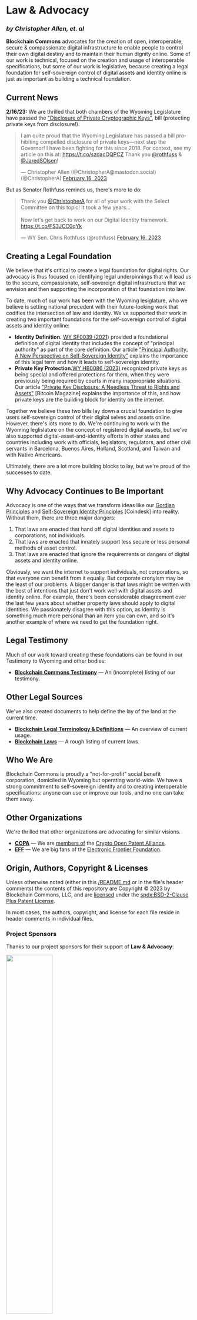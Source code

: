 # Law & Advocacy

<!--Guidelines: https://github.com/BlockchainCommons/secure-template/wiki -->

### _by Christopher Allen, et. al_

**Blockchain Commons** advocates for the creation of open, interoperable, secure & compassionate digital infrastructure to enable people to control their own digital destiny and to maintain their human dignity online. Some of our work is technical, focused on the creation and usage of interoperable specifications, but some of our work is legislative, because creating a legal foundation for self-sovereign control of digital assets and identity online is just as important as building a technical foundation.

## Current News

**2/16/23:** We are thrilled that both chambers of the Wyoming Legislature have passed the ["Disclosure of Private Cryptographic Keys"](https://wyoleg.gov/Legislation/2023/HB0086), bill (protecting private keys from disclosure!). 

<blockquote class="twitter-tweet"><p lang="en" dir="ltr">I am quite proud that the Wyoming Legislature has passed a bill prohibiting compelled disclosure of private keys—next step the Governor! I have been fighting for this since 2018. For context, see my article on this at: <a href="https://t.co/szdacOQPCZ">https://t.co/szdacOQPCZ</a> Thank you <a href="https://twitter.com/rothfuss?ref_src=twsrc%5Etfw">@rothfuss</a> &amp; <a href="https://twitter.com/JaredSOlsen?ref_src=twsrc%5Etfw">@JaredSOlsen</a>!</p>&mdash; Christopher Allen (@ChristopherA@mastodon.social) (@ChristopherA) <a href="https://twitter.com/ChristopherA/status/1626243594364526592?ref_src=twsrc%5Etfw">February 16, 2023</a></blockquote> 

But as Senator Rothfuss reminds us, there's more to do:

<blockquote class="twitter-tweet"><p lang="en" dir="ltr">Thank you <a href="https://twitter.com/ChristopherA?ref_src=twsrc%5Etfw">@ChristopherA</a> for all of your work with the Select Committee on this topic! It took a few years...<br><br>Now let&#39;s get back to work on our Digital Identity framework. <a href="https://t.co/FS3JCC0qYk">https://t.co/FS3JCC0qYk</a></p>&mdash; WY Sen. Chris Rothfuss (@rothfuss) <a href="https://twitter.com/rothfuss/status/1626270357614387200?ref_src=twsrc%5Etfw">February 16, 2023</a></blockquote>

## Creating a Legal Foundation

We believe that it's critical to create a legal foundation for digital rights. Our advocacy is thus focused on identifying legal underpinnings that will lead us to the secure, compassionate, self-sovereign digital infrastructure that we envision and then supporting the incorporation of that foundation into law.

To date, much of our work has been with the Wyoming lesiglature, who we believe is setting national precedent with their future-looking work that codifies the intersection of law and identity. We've supported their work in creating two important foundations for the self-sovereign control of digital assets and identity online:

* **Identity Definition.** [WY SF0039 (2021)](https://wyoleg.gov/Legislation/2021/SF0039) provided a foundational definition of digital identity that includes the concept of "principal authority" as part of the core definition. Our article ["Principal Authority: A New Perspective on Self-Sovereign Identity"](https://www.blockchaincommons.com/articles/Principal-Authority/) explains the importance of this legal term and how it leads to self-sovereign identity.
* **Private Key Protection.**[WY HB0086 (2023)](https://wyoleg.gov/Legislation/2023/HB0086) recognized private keys as being special and offered protections for them, when they were previously being required by courts in many inappropriate situations. Our article ["Private Key Disclosure: A Needless Threat to Rights and Assets"](https://bitcoinmagazine.com/legal/saving-bitcoin-private-keys-from-courts) [Bitcoin Magazine]  explains the importance of this, and how private keys are the building block for identity on the internet.

Together we believe these two bills lay down a crucial foundation to give users self-sovereign control of their digital selves and assets online. However, there's lots more to do. We're continuing to work with the Wyoming leglislature on the concept of registered digital assets, but we've also supported digital-asset-and-identity efforts in other states and countries including work with officials, legislators, regulators, and other civil servants in Barcelona, Buenos Aires, Holland, Scotland, and Taiwan and with Native Americans.

Ultimately, there are a lot more building blocks to lay, but we're proud of the successes to date.

## Why Advocacy Continues to Be Important

Advocacy is one of the ways that we transform ideas like our [Gordian Principles](https://github.com/BlockchainCommons/Gordian#gordian-principles) and [Self-Sovereign Identity Principles](https://www.coindesk.com/markets/2016/04/27/the-path-to-self-sovereign-identity/) [Coindesk] into reality. Without them, there are three major dangers:

1. That laws are enacted that hand off digital identities and assets to corporations, not individuals.
2. That laws are enacted that innately support less secure or less personal methods of asset control.
3. That laws are enacted that ignore the requirements or dangers of digital assets and identity online.

Obviously, we want the internet to support individuals, not corporations, so that everyone can benefit from it equally. But corporate cronyism may be the least of our problems. A bigger danger is that laws might be written with the best of intentions that just don't work well with digital assets and identity online. For example, there's been considerable disagreement over the last few years about whether property laws should apply to digital identities. We passionately disagree with this option, as identity is something much more personal than an item you can own, and so it's another example of where we need to get the foundation right. 

## Legal Testimony

Much of our work toward creating these foundations can be found in our Testimony to Wyoming and other bodies:

* [**Blockchain Commons Testimony**](testimony/README.md) — An (incomplete) listing of our testimony.

## Other Legal Sources

We've also created documents to help define the lay of the land at the current time.

* [**Blockchain Legal Terminology & Definitions**](https://hackmd.io/Eat2gnYqT56HQStI63JCNg) — An overview of current usage.
* [**Blockchain Laws**](https://hackmd.io/5ec69mqLRaanS5A1IWBuMQ) — A rough listing of current laws.

## Who We Are

Blockchain Commons is proudly a "not-for-profit" social benefit corporation, domiciled in Wyoming but operating world-wide. We have a strong commitment to self-sovereign identity and to creating interoperable specifications: anyone can use or improve our tools, and no one can take them away.

## Other Organizations

We're thrilled that other organizations are advocating for similar visions.

* [**COPA**](https://www.opencrypto.org/) — We are [members of](https://www.blockchaincommons.com/partnerships/BCC-Joins-COPA/) the [Crypto Open Patent Alliance](https://www.opencrypto.org/).
* [**EFF**](https://www.eff.org/) — We are big fans of the [Electronic Frontier Foundation](https://www.eff.org/).

## Origin, Authors, Copyright & Licenses

Unless otherwise noted (either in this [/README.md](./README.md) or in the file's header comments) the contents of this repository are Copyright © 2023 by Blockchain Commons, LLC, and are [licensed](./LICENSE) under the [spdx:BSD-2-Clause Plus Patent License](https://spdx.org/licenses/BSD-2-Clause-Patent.html).

In most cases, the authors, copyright, and license for each file reside in header comments in individual files.

### Project Sponsors

Thanks to our project sponsors for their support of **Law & Advocacy**:

<img src="https://www.blockchaincommons.com/images/sponsors/dcd-logo.png" width=50%>

[Digital Contract Design](https://contract.design/) creates Contracts with Trust Minimization. Since 2017, unsecured loans of dollars have required large amounts of coin to be used as collateral with escrow agents, requiring trust in the escrow agent. DCD is working toward a variety of smart contracts that secure collateral on the blockchain (or a sidechain), based on receipt of triggering signatures from a reliable BTCUSD price oracle.

## Financial Support

**Law & Advocacy** is a project of [Blockchain Commons](https://www.blockchaincommons.com/). We are proudly a "not-for-profit" social benefit corporation committed to open source & open development. Our work is funded entirely by donations and collaborative partnerships with people like you. Every contribution will be spent on building open tools, technologies, and techniques that sustain and advance blockchain and internet security infrastructure and promote an open web.

To financially support further development of **Law & Advocacy** and other projects, please consider becoming a Patron of Blockchain Commons through ongoing monthly patronage as a [GitHub Sponsor](https://github.com/sponsors/BlockchainCommons). You can also support Blockchain Commons with bitcoins at our [BTCPay Server](https://btcpay.blockchaincommons.com/).
